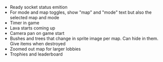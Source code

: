 + Ready socket status emition
+ For mode and map toggles, show "map" and "mode" text but also the selected map and mode
+ Timer in game
+ Lava starts coming up
+ Camera pan on game start
+ Bushes and trees that change in sprite image per map. Can hide in them. Give items when destroyed
+ Zoomed out map for larger lobbies
+ Trophies and leaderboard